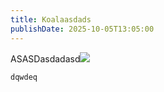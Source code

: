 ```yaml
---
title: Koalaasdads
publishDate: 2025-10-05T13:05:00
---
```

ASASDasdadasd![](/images/Character_full_size.png)

`dqwdeq`

